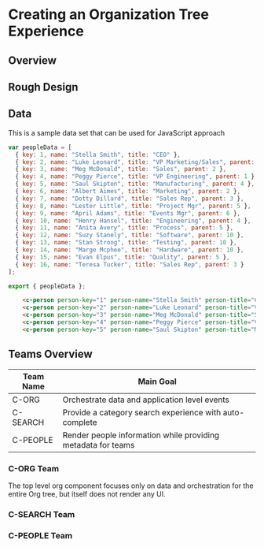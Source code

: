 # Creating an Organization Tree Experience

## Overview

## Rough Design

## Data
This is a sample data set that can be used for JavaScript approach
```javascript
var peopleData = [
  { key: 1, name: "Stella Smith", title: "CEO" },
  { key: 2, name: "Luke Leonard", title: "VP Marketing/Sales", parent: 1 },
  { key: 3, name: "Meg McDonald", title: "Sales", parent: 2 },
  { key: 4, name: "Peggy Pierce", title: "VP Engineering", parent: 1 },
  { key: 5, name: "Saul Skipton", title: "Manufacturing", parent: 4 },
  { key: 6, name: "Albert Aimes", title: "Marketing", parent: 2 },
  { key: 7, name: "Dotty Dillard", title: "Sales Rep", parent: 3 },
  { key: 8, name: "Lester Little", title: "Project Mgr", parent: 5 },
  { key: 9, name: "April Adams", title: "Events Mgr", parent: 6 },
  { key: 10, name: "Henry Hansel", title: "Engineering", parent: 4 },
  { key: 11, name: "Anita Avery", title: "Process", parent: 5 },
  { key: 12, name: "Suzy Stanely", title: "Software", parent: 10 },
  { key: 13, name: "Stan Strong", title: "Testing", parent: 10 },
  { key: 14, name: "Marge Mcphee", title: "Hardware", parent: 10 },
  { key: 15, name: "Evan Elpus", title: "Quality", parent: 5 },
  { key: 16, name: "Teresa Tucker", title: "Sales Rep", parent: 3 }
];

export { peopleData };
```

```html
    <c-person person-key="1" person-name="Stella Smith" person-title="CEO" person-team="" person-boss=""></c-person>
    <c-person person-key="2" person-name="Luke Leonard" person-title="VP Marketing/Sales" person-team="" person-boss="1"></c-person>
    <c-person person-key="3" person-name="Meg McDonald" person-title="Sales" person-team="" person-boss="2"></c-person>
    <c-person person-key="4" person-name="Peggy Pierce" person-title="VP Engineering" person-team="" person-boss="1"></c-person>
    <c-person person-key="5" person-name="Saul Skipton" person-title="Manufacturing" person-team="" person-boss="4"></c-person>
```

## Teams Overview

| Team Name | Main Goal                                                    |
| --------- | ------------------------------------------------------------ |
| C-ORG     | Orchestrate data and application level events                |
| C-SEARCH  | Provide a category search experience with auto-complete      |
| C-PEOPLE  | Render people information while providing metadata for teams |

### C-ORG Team

The top level org component focuses only on data and orchestration for the entire Org tree, but itself does not render any UI.

### C-SEARCH Team

### C-PEOPLE Team
